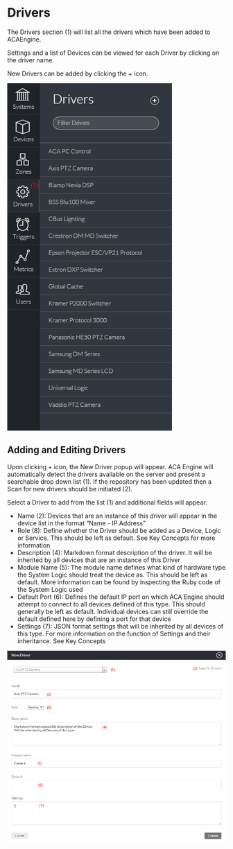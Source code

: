 # Drivers

The Drivers section \(1\) will list all the drivers which have been added to ACAEngine.

Settings and a list of Devices can be viewed for each Driver by clicking on the driver name.

New Drivers can be added by clicking the + icon.

![](../../.gitbook/assets/image1.png)

## Adding and Editing Drivers

Upon clicking + icon, the New Driver popup will appear. ACA Engine will automatically detect the drivers available on the server and present a searchable drop down list \(1\). If the repository has been updated then a Scan for new drivers should be initiated \(2\).

Select a Driver to add from the list \(1\) and additional fields will appear:

* Name \(2\): Devices that are an instance of this driver will appear in the device list in the format “Name - IP Address”
* Role \(8\): Define whether the Driver should be added as a Device, Logic or Service. This should be left as default. See Key Concepts for more information
* Description \(4\): Markdown format description of the driver. It will be inherited by all devices that are an instance of this Driver
* Module Name \(5\): The module name defines what kind of hardware type the System Logic should treat the device as. This should be left as default. More information can be found by inspecting the Ruby code of the System Logic used
* Default Port \(6\): Defines the default IP port on which ACA Engine should attempt to connect to all devices defined of this type. This should generally be left as default. Individual devices can still override the default defined here by defining a port for that device
* Settings \(7\): JSON format settings that will be inherited by all devices of this type. For more information on the function of Settings and their inheritance. See Key Concepts

![](../../.gitbook/assets/image15.png)


